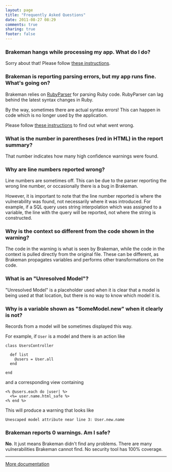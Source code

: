 ```yaml
---
layout: page
title: "Frequently Asked Questions"
date: 2011-08-27 08:29
comments: true
sharing: true
footer: false
---
```


### Brakeman hangs while processing my app. What do I do?

Sorry about that! Please follow [these instructions](/docs/troubleshooting/hanging).

### Brakeman is reporting parsing errors, but my app runs fine. What's going on?

Brakeman relies on [RubyParser](https://github.com/seattlerb/ruby_parser) for parsing Ruby code. RubyParser can lag behind the latest syntax changes in Ruby. 

By the way, sometimes there are actual syntax errors! This can happen in code which is no longer used by the application.

Please follow [these instructions](/docs/troubleshooting/parse_errors) to find out what went wrong.

### What is the number in parentheses (red in HTML) in the report summary?

That number indicates how many high confidence warnings were found.

### Why are line numbers reported wrong?

Line numbers are sometimes off. This can be due to the parser reporting the wrong line number, or occasionally there is a bug in Brakeman.

However, it is important to note that the line number reported is where the vulnerability was found, not necessarily where it was introduced. For example, if a SQL query uses string interpolation which was assigned to a variable, the line with the query will be reported, not where the string is constructed.

### Why is the context so different from the code shown in the warning?

The code in the warning is what is seen by Brakeman, while the code in the context is pulled directly from the original file. These can be different, as Brakeman propagates variables and performs other transformations on the code.

### What is an "Unresolved Model"?

"Unresolved Model" is a placeholder used when it is clear that a model is being used at that location, but there is no way to know which model it is.

### Why is a variable shown as "SomeModel.new" when it clearly is not?

Records from a model will be sometimes displayed this way. 

For example, if `User` is a model and there is an action like

    class UsersController

      def list
        @users = User.all
      end

    end

and a corresponding view containing

    <% @users.each do |user| %>
      <%= user.name.html_safe %>
    <% end %>

This will produce a warning that looks like

    Unescaped model attribute near line 3: User.new.name

### Brakeman reports 0 warnings. Am I safe?

**No**. It just means Brakeman didn't find any problems. There are many vulnerabilities Brakeman cannot find. No security tool has 100% coverage.

---

[More documentation](/docs)
